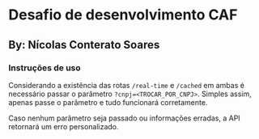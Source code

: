 # Desafio de desenvolvimento CAF

## By: Nícolas Conterato Soares


### Instruções de uso

Considerando a existência das rotas `/real-time` e `/cached` em ambas é necessário passar o parâmetro `?cnpj=<TROCAR_POR_CNPJ>`. Simples assim, apenas passe o parâmetro e tudo funcionará corretamente.

Caso nenhum parâmetro seja passado ou informações erradas, a API retornará um erro personalizado.
 
